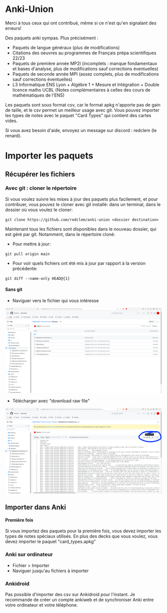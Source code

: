 # Anki-Union

Merci à tous ceux qui ont contribué, même si ce n'est qu'en signalant des erreurs!

Des paquets anki sympas.
Plus précisément :
- Paquets de langue généraux (plus de modifications)
- Citations des oeuvres au programmes de Français prépa scientifiques 22/23
- Paquets de première année MP2I (incomplets : manque fondamentaux et bases d'analyse, plus de modifications sauf corrections éventuelles)
- Paquets de seconde année MPI (assez complets, plus de modifications sauf corrections éventuelles)
- L3 Informatique ENS Lyon + Algèbre 1 + Mesure et Intégration + Double licence maths UCBL (Notes complémentaires à celles des cours de mathématiques de l'ENS)

Les paquets sont sous format csv, car le format apkg n'apporte pas de gain de taille, et le csv permet un meilleur usage avec git.
Vous pouvez importer les types de notes avec le paquet "Card Types" qui contient des cartes vides.

Si vous avez besoin d'aide, envoyez un message sur discord : redclem (le renard).

# Importer les paquets

## Récupérer les fichiers

### Avec git : cloner le répertoire

Si vous voulez suivre les mises à jour des paquets plus facilement, et pour contribuer,  vous pouvez le cloner avec git installé: dans un terminal, dans le dossier où vous voulez le cloner:

`git clone https://github.com/redclem/anki-union <dossier destination>`

Maintenant tous les fichiers sont disponibles dans le nouveau dossier, qui est géré par git.
Notamment, dans le répertoire cloné:

- Pour mettre à jour:

`git pull origin main`

- Pour voir quels fichiers ont été mis à jour par rapport à la version précédente:

`git diff --name-only HEAD@{1}`

#### Sans git

- Naviguer vers le fichier qui vous intéresse

![](https://github.com/Redclem/Anki-Union/blob/main/README_data/download_screen_0.png?raw=true)

- Télécharger avec "download raw file"

![](https://github.com/Redclem/Anki-Union/blob/main/README_data/download_screen_1.png?raw=true)

## Importer dans Anki

#### Première fois

Si vous importez des paquets pour la première fois, vous devez importer les types de notes spéciaux utilisés. En plus des decks que vous voulez, vous devez importer le paquet "card_types.apkg"

### Anki sur ordinateur

- Fichier > Importer
- Naviguer jusqu'au fichiers à importer

### Ankidroid

Pas possible d'importer des csv sur Ankidroid pour l'instant. Je recommande de créer un compte ankiweb et de synchroniser Anki entre votre ordinateur et votre téléphone.




